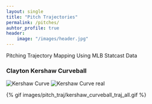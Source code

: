 ```yaml
---
layout: single
title: "Pitch Trajectories"
permalink: /pitches/
auhtor_profile: true 
header:
	image: "/images/header.jpg"
---
```

Pitching Trajectory Mapping Using MLB Statcast Data

### Clayton Kershaw Curveball
![Kershaw Curve](/images/pitch_traj/kershaw_curveball_traj_all.gif)
![Kershaw Curve real](/images/pitch_traj/kershaw_curveball.gif)


{% gif images/pitch_traj/kershaw_curveball_traj_all.gif %}



